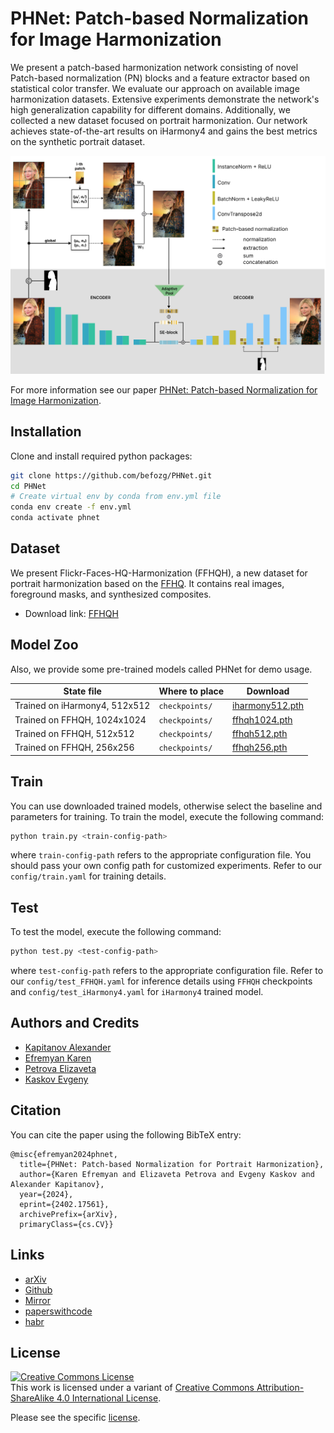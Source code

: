 # PHNet: Patch-based Normalization for Image Harmonization

We present a patch-based harmonization network consisting of novel Patch-based normalization (PN) blocks and a feature extractor based on statistical color transfer. We evaluate our approach on available image harmonization datasets. Extensive experiments demonstrate the network's high generalization capability for different domains. Additionally, we collected a new dataset focused on portrait harmonization. Our network achieves state-of-the-art results on iHarmony4 and gains the best metrics on the synthetic portrait dataset.

![example](assets/scheme.png)

For more information see our paper [PHNet: Patch-based Normalization for Image Harmonization](https://arxiv.org/abs/2402.17561).

## Installation
Clone and install required python packages:
```bash
git clone https://github.com/befozg/PHNet.git
cd PHNet
# Create virtual env by conda from env.yml file
conda env create -f env.yml
conda activate phnet
```

## Dataset
We present Flickr-Faces-HQ-Harmonization (FFHQH), a new dataset for portrait harmonization based on the [FFHQ](https://github.com/NVlabs/ffhq-dataset). It contains real images, foreground masks, and synthesized composites. 

- Download link: [FFHQH](https://sc.link/P3MXg)


## Model Zoo
Also, we provide some pre-trained models called PHNet for demo usage.

| State file                           | Where to place                                   | Download |
|-----------------------------------|-------------------------------------------|----|
| Trained on iHarmony4, 512x512   |   `checkpoints/`        | [iharmony512.pth](https://n-ws-620xz-pd11.s3pd11.sbercloud.ru/b-ws-620xz-pd11-jux/harmonization/iharmony512.pth)|
| Trained on FFHQH, 1024x1024    |   `checkpoints/`        | [ffhqh1024.pth](https://sc.link/6sIbD) |
| Trained on FFHQH, 512x512    |   `checkpoints/`        | [ffhqh512.pth](https://sc.link/aXZcw) |
| Trained on FFHQH, 256x256    |   `checkpoints/`        | [ffhqh256.pth](https://sc.link/xCxy3) |


## Train
You can use downloaded trained models, otherwise select the baseline and parameters for training.
To train the model, execute the following command:

```bash
python train.py <train-config-path> 
```
where ```train-config-path``` refers to the appropriate configuration file.
You should pass your own config path for customized experiments. Refer to our ```config/train.yaml```  for training details.

## Test
To test the model, execute the following command:

```bash
python test.py <test-config-path>
```
where ```test-config-path``` refers to the appropriate configuration file. Refer to our ```config/test_FFHQH.yaml``` for inference details using ```FFHQH``` checkpoints and ```config/test_iHarmony4.yaml``` for ```iHarmony4``` trained model.

## Authors and Credits
- [Kapitanov Alexander](https://www.linkedin.com/in/hukenovs)
- [Efremyan Karen](https://www.linkedin.com/in/befozg)
- [Petrova Elizaveta](https://www.linkedin.com/in/kleinsbotle/)
- [Kaskov Evgeny](https://linkedin.com/in/darkasevgen)

## Citation
You can cite the paper using the following BibTeX entry:

    @misc{efremyan2024phnet,
      title={PHNet: Patch-based Normalization for Portrait Harmonization}, 
      author={Karen Efremyan and Elizaveta Petrova and Evgeny Kaskov and Alexander Kapitanov},
      year={2024},
      eprint={2402.17561},
      archivePrefix={arXiv},
      primaryClass={cs.CV}}


## Links
- [arXiv](https://arxiv.org/abs/2402.17561)
- [Github](https://github.com/ai-forever/PHNet)
- [Mirror](https://gitlab.ai.cloud.ru/rndcv/PHNet)
- [paperswithcode](https://paperswithcode.com/paper/phnet-patch-based-normalization-for-portrait)
- [habr](https://habr.com/ru/companies/sberdevices/articles/797901/)

## License
<a rel="license" href="http://creativecommons.org/licenses/by-sa/4.0/"><img alt="Creative Commons License" style="border-width:0" src="https://i.creativecommons.org/l/by-sa/4.0/88x31.png" /></a><br />This work is licensed under a variant of <a rel="license" href="http://creativecommons.org/licenses/by-sa/4.0/">Creative Commons Attribution-ShareAlike 4.0 International License</a>.

Please see the specific [license](https://github.com/ai-forever/PHNet/blob/main/license/en_us.pdf).

